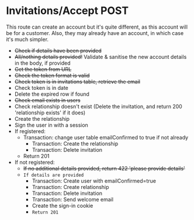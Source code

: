 # Invitations/Accept POST

This route can create an account but it's quite different, as this account will be for a customer. Also, they may already have an account, in which case it's much simpler.

- ~~Check if details have been provided~~
- ~~All/nothing details provided!~~
  Validate & sanitise the new account details in the body, if provided
- ~~Get the token from URL~~
- ~~Check the token format is valid~~
- ~~Check token is in invitations table, retrieve the email~~
- Check token is in date
- Delete the expired row if found
- ~~Check email exists in users~~
- Check relationship doesn't exist (Delete the invitation, and return 200 'relationship exists' if it does)
- Create the relationship
- Sign the user in with a session
- If registered:
  - Transaction: change user table emailConfirmed to true if not already
    - Transaction: Create the relationship
    - Transaction: Delete invitation
  - Return 201
- If not registered:
  - ~~If no additional details provided, return 422 'please provide details'~~
  - `If details are provided`
    - Transaction: Create user with emailConfirmed=true
    - Transaction: Create relationship
    - Transaction: Delete invitation
    - Transaction: Send welcome email
    - Create the sign-in cookie
    - `Return 201`
